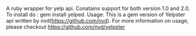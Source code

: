 A ruby wrapper for yelp api. Conatains support for both version 1.0 and 2.0.
To install do : gem install yelped.
Usage:
This is a gem version of Yelpster api written by nvd(https://github.com/nvd). For more information on usage, please checkout https://github.com/nvd/yelpster